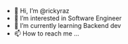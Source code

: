 - 👋 Hi, I’m @rickyraz
- 👀 I’m interested in Software Engineer
- 🌱 I’m currently learning Backend dev
- 📫 How to reach me ...

<!---
rickyraz/rickyraz is a ✨ special ✨ repository because its `README.md` (this file) appears on your GitHub profile.
You can click the Preview link to take a look at your changes.
--->
